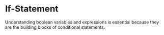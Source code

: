 # If-Statement
Understanding boolean variables and expressions is essential because they are the building blocks of conditional statements.
